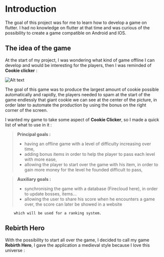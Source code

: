# Introduction

The goal of this project was for me to learn how to develop a game on flutter.
I had no knowledge on flutter at that time and was curious of the possibility to create a game
compatible on Android and IOS.

## The idea of the game

At the start of my project, I was wondering what kind of game offline I can develop and would be interesting
for the players, then I was reminded of **Cookie clicker** :

![Alt text][id]

[id]: https://images.sftcdn.net/images/t_app-cover-l,f_auto/p/d43fb770-96d1-11e6-a225-00163ec9f5fa/2891150878/cookie-clicker-screenshot.jpg 'Cookie clicker'

The goal of this game was to produce the largest amount of cookie possible automatically and rapidly, the players
needed to spam at the start of the game endlessly that giant cookie we can see at the center of the picture, in order later
to automate the production by using the bonus on the right corner of the screen.

I wanted my game to take some aspect of **Cookie Clicker**, so I made a quick list of what to use in it :

> **Principal goals :**
>
> - having an offline game with a level of difficulty increasing over time,
> - adding bonus items in order to help the player to pass each level with more ease,
> - allowing the player to start over the game with his item, in order to gain more money for the level he founded difficult to pass,

> **Auxiliary goals :**
>
> - synchronising the game with a database (Firecloud here), in order to update bosses, items...
> - allowing the user to share his score when he encounters a game over, the score can later be showed in a website

        which will be used for a ranking system.

## Rebirth Hero

With the possibility to start all over the game, I decided to call my game **Rebirth Hero**, I gave the application a
medieval style because I love this universe :
